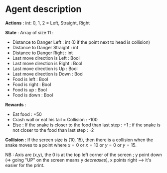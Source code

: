 # Agent description

**Actions** : int: 0, 1, 2 = Left, Straight, Right

**State** : Array of size 11 :

- Distance to Danger Left : int (0 if the point next to head is collision)
- Distance to Danger Straight : int
- Distance to Danger Right : int
- Last move direction is Left : Bool
- Last move direction is Right : Bool
- Last move direction is Up : Bool
- Last move direction is Down : Bool
- Food is left : Bool
- Food is right : Bool
- Food is up : Bool
- Food is down : Bool

**Rewards** :   
- Eat food : +50
- Crash wall or eat his tail = Collision : -100
- Else : If the snake is closer to the food than last step : +1 ; if the snake is not closer to the food than last step : -2

**Collision** : If the screen size is (10, 15), then there is a collision when the snake moves to a point where $x = 0$ or $x = 10$ or $y = 0$ or $y = 15$.

NB : Axis are (x,y), the 0 is at the top left corner of the screen ; y point down (=> going "UP" on the screen means y _decreases_), x points right --> it's easier for the print.